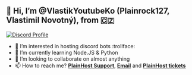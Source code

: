 ## 👋 Hi, I’m @VlastikYoutubeKo (Plainrock127, Vlastimil Novotný), from :czech_republic:

[![Discord Profile](https://discord.c99.nl/widget/theme-3/696826147081814027.png)](https://plainhost.xyz)
- 👀 I’m interested in hosting discord bots :trollface:
- 🌱 I’m currently learning Node.JS & Python
- 💞️ I’m looking to collaborate on almost anything
- 📫 How to reach me? [**PlainHost Support**](https://plainhost.xyz/support), [**Email**](mailto:owner@plainhost.xyz) and [**PlainHost tickets**](https://support.plainhost.xyz)

<!---
VlastikYoutubeKo/VlastikYoutubeKo is a ✨ special ✨ repository because its `README.md` (this file) appears on your GitHub profile.
You can click the Preview link to take a look at your changes.
--->
